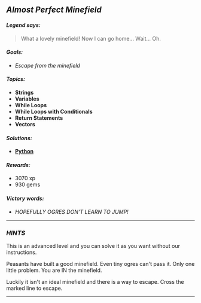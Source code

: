 ## _Almost Perfect Minefield_

#### _Legend says:_
> What a lovely minefield! Now I can go home... Wait... Oh.

#### _Goals:_
+ _Escape from the minefield_

#### _Topics:_
+ **Strings**
+ **Variables**
+ **While Loops**
+ **While Loops with Conditionals**
+ **Return Statements**
+ **Vectors**

#### _Solutions:_
+ **[Python](almost_perfect.py)**

#### _Rewards:_
+ 3070 xp
+ 930 gems

#### _Victory words:_
+ _HOPEFULLY OGRES DON'T LEARN TO JUMP!_

___

### _HINTS_

This is an advanced level and you can solve it as you want without our instructions.

Peasants have built a good minefield. Even tiny ogres can't pass it. Only one little problem. You are IN the minefield.

Luckily it isn't an ideal minefield and there is a way to escape. Cross the marked line to escape.

___
